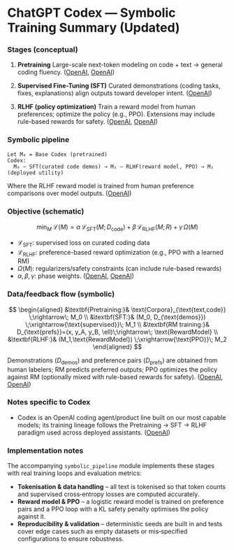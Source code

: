 # ChatGPT Codex — Symbolic Training Summary (Updated)

### Stages (conceptual)

1. **Pretraining**
   Large-scale next-token modeling on code + text → general coding fluency. ([OpenAI][1], [OpenAI][2])

2. **Supervised Fine-Tuning (SFT)**
   Curated demonstrations (coding tasks, fixes, explanations) align outputs toward developer intent. ([OpenAI][1])

3. **RLHF (policy optimization)**
   Train a reward model from human preferences; optimize the policy (e.g., PPO). Extensions may include rule-based rewards for safety. ([OpenAI][3], [OpenAI][4])

### Symbolic pipeline

```
Let M₀ = Base Codex (pretrained)
Codex:
  M₀ — SFT(curated code demos) → M₁ — RLHF(reward model, PPO) → M₂ (deployed utility)
```

Where the RLHF reward model is trained from human preference comparisons over model outputs. ([OpenAI][3])

### Objective (schematic)

$$
\min_{M}\; \mathcal{L}(M)
= \alpha\,\mathcal{L}_{\text{SFT}}(M; D_{\text{code}})\;+\;
  \beta\,\mathcal{L}_{\text{RLHF}}(M; R)\;+\;
  \gamma\,\Omega(M)
$$

* $\mathcal{L}_{\text{SFT}}$: supervised loss on curated coding data
* $\mathcal{L}_{\text{RLHF}}$: preference-based reward optimization (e.g., PPO with a learned RM)
* $\Omega(M)$: regularizers/safety constraints (can include rule-based rewards)
* $\alpha,\beta,\gamma$: phase weights. ([OpenAI][3], [OpenAI][4])

### Data/feedback flow (symbolic)

$$
\begin{aligned}
&\textbf{Pretraining:}& \text{Corpora}_{\text{text,code}} \;\rightarrow\; M_0 \\
&\textbf{SFT:}& (M_0, D_{\text{demos}}) \;\xrightarrow{\text{supervised}}\; M_1 \\
&\textbf{RM training:}& D_{\text{prefs}}=(x, y_A, y_B, \ell)\;\rightarrow\; \text{RewardModel} \\
&\textbf{RLHF:}& (M_1,\text{RewardModel}) \;\xrightarrow{\text{PPO}}\; M_2
\end{aligned}
$$

Demonstrations ($D_{\text{demos}}$) and preference pairs ($D_{\text{prefs}}$) are obtained from human labelers; RM predicts preferred outputs; PPO optimizes the policy against RM (optionally mixed with rule-based rewards for safety). ([OpenAI][3], [OpenAI][4])

### Notes specific to Codex

* Codex is an OpenAI coding agent/product line built on our most capable models; its training lineage follows the Pretraining → SFT → RLHF paradigm used across deployed assistants. ([OpenAI][5])

### Implementation notes

The accompanying `symbolic_pipeline` module implements these stages with real
training loops and evaluation metrics:

* **Tokenisation & data handling** – all text is tokenised so that token counts
  and supervised cross‑entropy losses are computed accurately.
* **Reward model & PPO** – a logistic reward model is trained on preference
  pairs and a PPO loop with a KL safety penalty optimises the policy against it.
* **Reproducibility & validation** – deterministic seeds are built in and tests
  cover edge cases such as empty datasets or mis‑specified configurations to
  ensure robustness.

[1]: https://openai.com/index/chatgpt/?utm_source=chatgpt.com "Introducing ChatGPT"
[2]: https://cdn.openai.com/papers/gpt-4.pdf?utm_source=chatgpt.com "GPT-4 Technical Report"
[3]: https://openai.com/index/instruction-following/?utm_source=chatgpt.com "Aligning language models to follow instructions"
[4]: https://cdn.openai.com/papers/Training_language_models_to_follow_instructions_with_human_feedback.pdf?utm_source=chatgpt.com "Training language models to follow instructions with human feedback"
[5]: https://openai.com/codex/?utm_source=chatgpt.com "OpenAI Codex"
